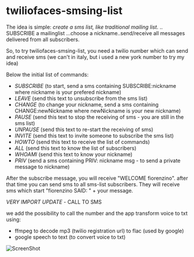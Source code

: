 twiliofaces-smsing-list
=======================

The idea is simple: *create a sms list, like traditional mailing list*.
.. SUBSCRIBE a mailinglist ...choose a nickname..send/receive all messages delivered from all subscribers.

So, to try twiliofaces-smsing-list, you need a twilio number which can send and receive sms (we can't in italy, but i used a new york number to try my idea)

Below the initial list of commands:

- *SUBSCRIBE* (to start, send a sms containing SUBSCRIBE:nickname where nickname is your prefered nickname)
- *LEAVE* (send this text to unsubscribe from the sms list)
- *CHANGE* (to change your nickname, send a sms containing CHANGE:newNickname where newNickname is your new nickname)
- *PAUSE* (send this text to stop the receiving of sms - you are still in the sms list) 
- *UNPAUSE* (send this text to re-start the receiving of sms)  
- *INVITE* (send this text to invite someone to subscribe the sms list)   
- *HOWTO* (send this text to receive the list of commands)    
- *ALL* (send this text to know the list of subscribers)    
- *WHOAMI* (send this text to know your nickname) 
- *PRIV* (send a sms containing PRIV: nickname msg  - to send a private message to nickname) 


After the subscribe message, you will receive "WELCOME fiorenzino". after that time you can send sms to all sms-list subscribers.
They will receive sms which start "fiorenzino SAID: " + your message.

*VERY IMPORT UPDATE* -  CALL TO SMS

we add the possibility to call the number and the app transform voice to txt using:

- ffmpeg to decode mp3 (twilio registration url) to flac (used by google)
- google speech to text (to convert voice to txt)


![ScreenShot](https://raw.github.com/twiliofaces/twiliofaces-smsing-list/master/smslist.png)



